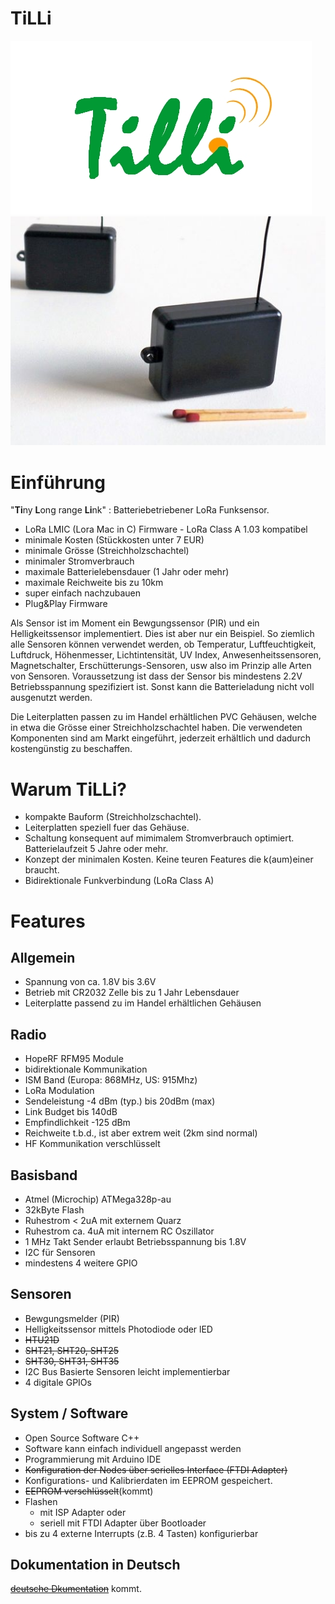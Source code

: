 # TiLLi
![](https://github.com/nurazur/TiLLi/blob/master/Tilli-logoV0.0.jpg)![](https://github.com/nurazur/TiNo/blob/master/matchbox.jpg)

# Einführung
"**Ti**ny **L**ong range **Li**nk" : Batteriebetriebener LoRa Funksensor.

- LoRa LMIC (Lora Mac in C) Firmware - LoRa Class A 1.03 kompatibel
- minimale Kosten (Stückkosten unter 7 EUR)
- minimale Grösse (Streichholzschachtel)
- minimaler Stromverbrauch
- maximale Batterielebensdauer (1 Jahr oder mehr)
- maximale Reichweite bis zu 10km
- super einfach nachzubauen
- Plug&Play Firmware

Als Sensor ist im Moment ein Bewgungssensor (PIR) und ein Helligkeitssensor implementiert. Dies ist aber nur ein Beispiel. So ziemlich alle Sensoren können verwendet werden, ob Temperatur, Luftfeuchtigkeit, Luftdruck, Höhenmesser, Lichtintensität, UV Index,
Anwesenheitssensoren, Magnetschalter, Erschütterungs-Sensoren, usw also im Prinzip alle Arten von Sensoren. Voraussetzung ist dass der Sensor bis mindestens 2.2V Betriebsspannung spezifiziert ist. Sonst kann die Batterieladung nicht voll ausgenutzt werden.

Die Leiterplatten passen zu im Handel erhältlichen PVC Gehäusen, welche in etwa die Grösse einer Streichholzschachtel haben. Die verwendeten Komponenten sind am Markt eingeführt, jederzeit erhältlich und
dadurch kostengünstig zu beschaffen.

# Warum TiLLi?
- kompakte Bauform (Streichholzschachtel).
- Leiterplatten speziell fuer das Gehäuse.
- Schaltung konsequent auf mimimalem Stromverbrauch optimiert. Batterielaufzeit 5 Jahre oder mehr.
- Konzept der minimalen Kosten. Keine teuren Features die k(aum)einer braucht.
- Bidirektionale Funkverbindung (LoRa Class A)


# Features
## Allgemein
- Spannung von ca. 1.8V bis 3.6V
- Betrieb mit CR2032 Zelle bis zu 1 Jahr Lebensdauer
- Leiterplatte passend zu im Handel erhältlichen Gehäusen


## Radio
- HopeRF RFM95 Module
- bidirektionale Kommunikation
- ISM Band (Europa: 868MHz, US: 915Mhz)
- LoRa Modulation
- Sendeleistung -4 dBm (typ.) bis 20dBm (max)
- Link Budget bis 140dB
- Empfindlichkeit -125 dBm
- Reichweite t.b.d., ist aber extrem weit (2km sind normal)
- HF Kommunikation verschlüsselt

## Basisband
- Atmel (Microchip) ATMega328p-au
- 32kByte Flash
- Ruhestrom < 2uA mit externem Quarz
- Ruhestrom ca. 4uA mit internem RC Oszillator
- 1 MHz Takt Sender erlaubt Betriebsspannung bis 1.8V
- I2C für Sensoren
- mindestens 4 weitere GPIO

## Sensoren
- Bewgungsmelder (PIR)
- Helligkeitssensor mittels Photodiode oder lED
- ~~HTU21D~~
- ~~SHT21, SHT20, SHT25~~
- ~~SHT30, SHT31, SHT35~~
- I2C Bus Basierte Sensoren leicht implementierbar
- 4 digitale GPIOs

## System / Software
- Open Source Software C++
- Software kann einfach individuell angepasst werden
- Programmierung mit Arduino IDE
- ~~Konfiguration der Nodes über serielles Interface (FTDI Adapter)~~
- Konfigurations- und Kalibrierdaten im EEPROM gespeichert.
- ~~EEPROM verschlüsselt~~(kommt)
- Flashen
  - mit ISP Adapter oder
  - seriell mit FTDI Adapter über Bootloader
- bis zu 4 externe Interrupts (z.B. 4 Tasten) konfigurierbar


## Dokumentation in Deutsch
~~[deutsche Dkumentation](https://github.com/nurazur/TiNo/blob/master/dokumentation.md)~~
kommt.
